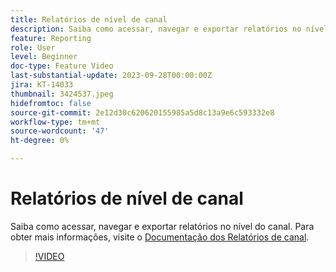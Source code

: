 ```yaml
---
title: Relatórios de nível de canal
description: Saiba como acessar, navegar e exportar relatórios no nível do canal.
feature: Reporting
role: User
level: Beginner
doc-type: Feature Video
last-substantial-update: 2023-09-28T00:00:00Z
jira: KT-14033
thumbnail: 3424537.jpeg
hidefromtoc: false
source-git-commit: 2e12d30c620620155985a5d8c13a9e6c593332e8
workflow-type: tm+mt
source-wordcount: '47'
ht-degree: 0%

---
```



# Relatórios de nível de canal

Saiba como acessar, navegar e exportar relatórios no nível do canal. Para obter mais informações, visite o [Documentação dos Relatórios de canal](https://experienceleague.adobe.com/docs/journey-optimizer/using/reporting/channel-report/channel-report.html).

>[!VIDEO](https://video.tv.adobe.com/v/3424537/?learn=on)
